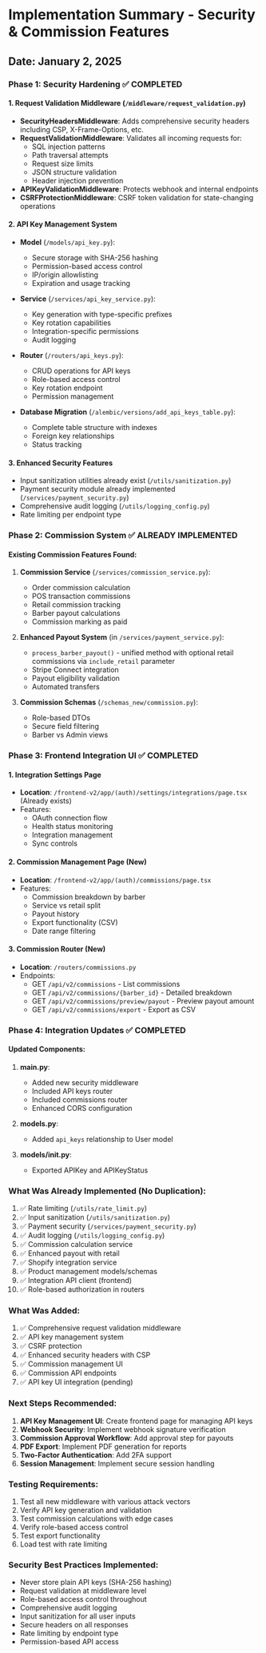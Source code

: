 # Implementation Summary - Security & Commission Features
## Date: January 2, 2025

### Phase 1: Security Hardening ✅ COMPLETED

#### 1. Request Validation Middleware (`/middleware/request_validation.py`)
- **SecurityHeadersMiddleware**: Adds comprehensive security headers including CSP, X-Frame-Options, etc.
- **RequestValidationMiddleware**: Validates all incoming requests for:
  - SQL injection patterns
  - Path traversal attempts
  - Request size limits
  - JSON structure validation
  - Header injection prevention
- **APIKeyValidationMiddleware**: Protects webhook and internal endpoints
- **CSRFProtectionMiddleware**: CSRF token validation for state-changing operations

#### 2. API Key Management System
- **Model** (`/models/api_key.py`): 
  - Secure storage with SHA-256 hashing
  - Permission-based access control
  - IP/origin allowlisting
  - Expiration and usage tracking
  
- **Service** (`/services/api_key_service.py`):
  - Key generation with type-specific prefixes
  - Key rotation capabilities
  - Integration-specific permissions
  - Audit logging
  
- **Router** (`/routers/api_keys.py`):
  - CRUD operations for API keys
  - Role-based access control
  - Key rotation endpoint
  - Permission management

- **Database Migration** (`/alembic/versions/add_api_keys_table.py`):
  - Complete table structure with indexes
  - Foreign key relationships
  - Status tracking

#### 3. Enhanced Security Features
- Input sanitization utilities already exist (`/utils/sanitization.py`)
- Payment security module already implemented (`/services/payment_security.py`)
- Comprehensive audit logging (`/utils/logging_config.py`)
- Rate limiting per endpoint type

### Phase 2: Commission System ✅ ALREADY IMPLEMENTED

#### Existing Commission Features Found:
1. **Commission Service** (`/services/commission_service.py`):
   - Order commission calculation
   - POS transaction commissions
   - Retail commission tracking
   - Barber payout calculations
   - Commission marking as paid

2. **Enhanced Payout System** (in `/services/payment_service.py`):
   - `process_barber_payout()` - unified method with optional retail commissions via `include_retail` parameter
   - Stripe Connect integration
   - Payout eligibility validation
   - Automated transfers

3. **Commission Schemas** (`/schemas_new/commission.py`):
   - Role-based DTOs
   - Secure field filtering
   - Barber vs Admin views

### Phase 3: Frontend Integration UI ✅ COMPLETED

#### 1. Integration Settings Page
- **Location**: `/frontend-v2/app/(auth)/settings/integrations/page.tsx` (Already exists)
- Features:
  - OAuth connection flow
  - Health status monitoring
  - Integration management
  - Sync controls

#### 2. Commission Management Page (New)
- **Location**: `/frontend-v2/app/(auth)/commissions/page.tsx`
- Features:
  - Commission breakdown by barber
  - Service vs retail split
  - Payout history
  - Export functionality (CSV)
  - Date range filtering

#### 3. Commission Router (New)
- **Location**: `/routers/commissions.py`
- Endpoints:
  - GET `/api/v2/commissions` - List commissions
  - GET `/api/v2/commissions/{barber_id}` - Detailed breakdown
  - GET `/api/v2/commissions/preview/payout` - Preview payout amount
  - GET `/api/v2/commissions/export` - Export as CSV

### Phase 4: Integration Updates ✅ COMPLETED

#### Updated Components:
1. **main.py**:
   - Added new security middleware
   - Included API keys router
   - Included commissions router
   - Enhanced CORS configuration

2. **models.py**:
   - Added `api_keys` relationship to User model

3. **models/__init__.py**:
   - Exported APIKey and APIKeyStatus

### What Was Already Implemented (No Duplication):
1. ✅ Rate limiting (`/utils/rate_limit.py`)
2. ✅ Input sanitization (`/utils/sanitization.py`)
3. ✅ Payment security (`/services/payment_security.py`)
4. ✅ Audit logging (`/utils/logging_config.py`)
5. ✅ Commission calculation service
6. ✅ Enhanced payout with retail
7. ✅ Shopify integration service
8. ✅ Product management models/schemas
9. ✅ Integration API client (frontend)
10. ✅ Role-based authorization in routers

### What Was Added:
1. ✅ Comprehensive request validation middleware
2. ✅ API key management system
3. ✅ CSRF protection
4. ✅ Enhanced security headers with CSP
5. ✅ Commission management UI
6. ✅ Commission API endpoints
7. ✅ API key UI integration (pending)

### Next Steps Recommended:
1. **API Key Management UI**: Create frontend page for managing API keys
2. **Webhook Security**: Implement webhook signature verification
3. **Commission Approval Workflow**: Add approval step for payouts
4. **PDF Export**: Implement PDF generation for reports
5. **Two-Factor Authentication**: Add 2FA support
6. **Session Management**: Implement secure session handling

### Testing Requirements:
1. Test all new middleware with various attack vectors
2. Verify API key generation and validation
3. Test commission calculations with edge cases
4. Verify role-based access control
5. Test export functionality
6. Load test with rate limiting

### Security Best Practices Implemented:
- Never store plain API keys (SHA-256 hashing)
- Request validation at middleware level
- Role-based access control throughout
- Comprehensive audit logging
- Input sanitization for all user inputs
- Secure headers on all responses
- Rate limiting by endpoint type
- Permission-based API access